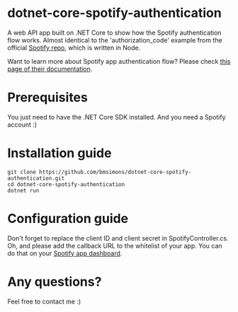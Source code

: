 # dotnet-core-spotify-authentication

A web API app built on .NET Core to show how the Spotify authentication flow works.
Almost identical to the 'authorization_code' example from the official [Spotify repo](https://github.com/spotify/web-api-auth-examples), which is written in Node.

Want to learn more about Spotify app authentication flow? Please check [this page of their documentation](https://developer.spotify.com/web-api/authorization-guide/).

# Prerequisites

You just need to have the .NET Core SDK installed. And you need a Spotify account :)

# Installation guide

```
git clone https://github.com/bmsimons/dotnet-core-spotify-authentication.git
cd dotnet-core-spotify-authentication
dotnet run
```

# Configuration guide

Don't forget to replace the client ID and client secret in SpotifyController.cs.
Oh, and please add the callback URL to the whitelist of your app. You can do that on your [Spotify app dashboard](https://developer.spotify.com/dashboard/applications).

# Any questions?

Feel free to contact me :)


